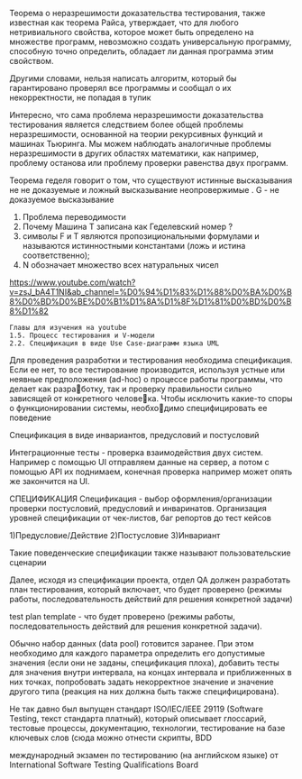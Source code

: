 
 Теорема о неразрешимости доказательства тестирования, также известная как теорема Райса, утверждает, что для любого нетривиального свойства, которое может быть определено на множестве программ, невозможно создать универсальную программу, способную точно определить, обладает ли данная программа этим свойством.

Другими словами, нельзя написать алгоритм, который бы гарантировано проверял все программы и сообщал о их некорректности, не попадая в тупик

Интересно, что сама проблема неразрешимости доказательства тестирования является следствием более общей проблемы неразрешимости, основанной на теории рекурсивных функций и машинах Тьюринга. Мы можем наблюдать аналогичные проблемы неразрешимости в других областях математики, как например, проблему останова или проблему проверки равенства двух программ.


Теорема геделя говорит о том, что существуют истинные высказывания не не доказуемые и ложный высказывание неопровержимые . G - не доказуемое высказывание 

1) Проблема переводимости 
2) Почему Машина Т записана как Геделевский номер ? 
3) символы F и T являются пропозициональными формулами и называются истинностными константами (ложь и истина соответственно);
4) N обозначает множество всех натуральных чисел

https://www.youtube.com/watch?v=zsJ_bA4T1NI&ab_channel=%D0%94%D1%83%D1%88%D0%BA%D0%B8%D0%BD%D0%BE%D0%B1%D1%8A%D1%8F%D1%81%D0%BD%D0%B8%D1%82

	Главы для изучения на youtube
	1.5. Процесс тестирования и V-модели
	2.2. Спецификация в виде Use Case-диаграмм языка UML


Для проведения разработки и тестирования необходима спецификация. Если ее нет, то все тестирование производится, используя устные или неявные предположения (ad-hoc) о процессе работы программы, что делает как разработку, так и проверку правильности сильно зависящей от конкретного человека. Чтобы исключить какие-то споры о функционировании системы, необходимо специфицировать ее поведение 

Спецификация в виде инвариантов, предусловий и постусловий

Интеграционные тесты - проверка взаимодействия двух систем. Например с помощью UI отправляем данные на сервер, а потом с помощью API их поднимаем, конечная проверка например может опять же закончится на UI.


СПЕЦИФИКАЦИЯ
Спецификация - выбор оформления/организации проверки постусловий, предусловий и инваринатов. Организация уровней спецификации от чек-листов, баг репортов до тест кейсов

1)Предусловие/Действие
2)Постусловие
3)Инвариант

Такие поведенческие спецификации также называют пользовательские сценарии

Далее, исходя из спецификации проекта, отдел QA должен разработать план тестирования, который включает, что будет проверено (режимы работы, последовательность действий для решения конкретной задачи)

test plan template - что будет проверено (режимы работы, последовательность действий для решения конкретной задачи).

Обычно набор данных (data pool) готовится заранее. При этом необходимо для каждого параметра определить его допустимые значения (если они не заданы, спецификация плоха), добавить тесты для значения внутри интервала, на концах интервала и приближенных в них точках, попробовать задать некорректное значение и значение другого типа (реакция на них должна быть также специфицирована).

Не так давно был выпущен стандарт ISO/IEC/IEEE 29119 (Software Testing, текст стандарта платный), который описывает глоссарий, тестовые процессы, документацию, технологии, тестирование на базе ключевых слов (сюда можно отнести скрипты, BDD

международный экзамен по тестированию (на английском языке) от International Software Testing Qualifications Board